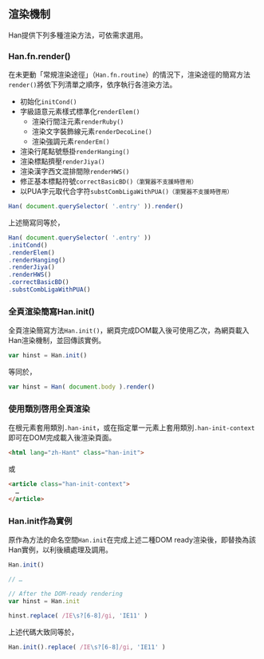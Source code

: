 
 渲染機制 <!-- #rendering -->
---------
Han提供下列多種渲染方法，可依需求選用。

### Han.fn.render() <!-- #render -->
在未更動「常規渲染途徑」（`Han.fn.routine`）的情況下，渲染途徑的簡寫方法`render()`將依下列清單之順序，依序執行各渲染方法。

- 初始化`initCond()`
- 字級語意元素樣式標準化`renderElem()`
  * 渲染行間注元素`renderRuby()`
  * 渲染文字裝飾線元素`renderDecoLine()`
  * 渲染強調元素`renderEm()`
- 渲染行尾點號懸掛`renderHanging()`
- 渲染標點擠壓`renderJiya()`
- 渲染漢字西文混排間隙`renderHWS()`
- 修正基本標點符號`correctBasicBD()`<small>（瀏覽器不支援時啓用）</small>
- 以PUA字元取代合字符`substCombLigaWithPUA()`<small>（瀏覽器不支援時啓用）</small>

```javascript
Han( document.querySelector( '.entry' )).render()
```

上述簡寫同等於，

```javascript
Han( document.querySelector( '.entry' ))
.initCond()
.renderElem()
.renderHanging()
.renderJiya()
.renderHWS()
.correctBasicBD()
.substCombLigaWithPUA()
```

### 全頁渲染簡寫Han.init() <!-- #rendering-shortcut -->

全頁渲染簡寫方法`Han.init()`，網頁完成DOM載入後可使用乙次，為網頁載入Han渲染機制，並回傳該實例。

```javascript
var hinst = Han.init()
```

等同於，

```javascript
var hinst = Han( document.body ).render()
```

### 使用類別啓用全頁渲染 <!-- #rendering-shortcut-w-class -->
在根元素套用類別`.han-init`，或在指定單一元素上套用類別`.han-init-context`即可在DOM完成載入後渲染頁面。

```html
<html lang="zh-Hant" class="han-init">
```
或

```html
<article class="han-init-context">
  …
</article>
```

### Han.init作為實例 <!-- #Han-init-as-an-instance -->
原作為方法的命名空間`Han.init`在完成上述二種DOM ready渲染後，即替換為該Han實例，以利後續處理及調用。

```javascript
Han.init()

// …

// After the DOM-ready rendering
var hinst = Han.init

hinst.replace( /IE\s?[6-8]/gi, 'IE11' )
```

上述代碼大致同等於，

```javascript
Han.init().replace( /IE\s?[6-8]/gi, 'IE11' )
```

<!--
### 設定渲染途徑

方法`Han.fn.setRoutine( routine )`可為實例定義渲染途徑。

#### 變量說明
<dl class='parameter'>
<dt><code>routine</code></dt>
<dd>

數列，渲染方法名稱組成的渲染順序。
</dd>
</dl>
-->
